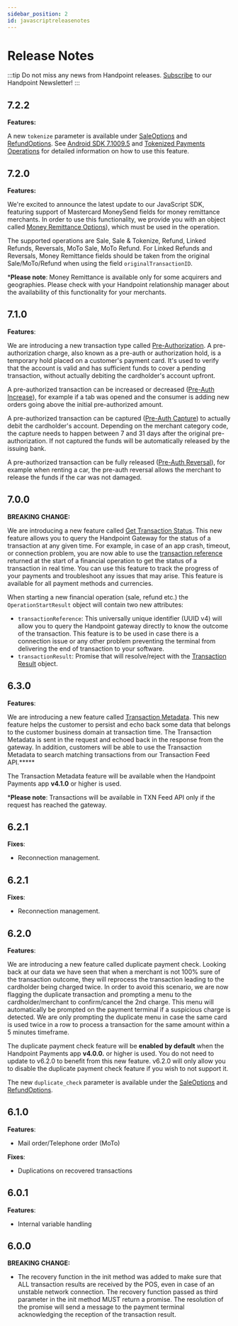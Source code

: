 ```yaml
---
sidebar_position: 2
id: javascriptreleasenotes
---
```


# Release Notes

:::tip
Do not miss any news from Handpoint releases. [Subscribe](https://handpoint.us6.list-manage.com/subscribe?u=4d9dff9e7edb7e57a67a7b252&id=0a2179241e) to our Handpoint Newsletter!
:::

## 7.2.2
**Features:**

A new `tokenize` parameter is available under [SaleOptions](javascriptobjects.md#23) and [RefundOptions](javascriptobjects.md#24). See [Android SDK 7.1009.5](/android/androidreleasenotes#7.1009.5) and [Tokenized Payments Operations](/android/androidtransactions#cloudTokenizedPaymentsOperations) for detailed information on how to use this feature.

## 7.2.0
**Features:**

We're excited to announce the latest update to our JavaScript SDK, featuring support of Mastercard MoneySend fields for money remittance merchants. In order to use this functionality, we provide you with an object called  [Money Remittance Options](javascriptobjects.md#money-remittance-options)), which must be used in the operation.

The supported operations are Sale, Sale & Tokenize, Refund, Linked Refunds, Reversals, MoTo Sale, MoTo Refund. For Linked Refunds and Reversals, Money Remittance fields should be taken from the original Sale/MoTo/Refund when using the field `originalTransactionID`.

***Please note**: Money Remittance is available only for some acquirers and geographies. Please check with your Handpoint relationship manager about the availability of this functionality for your merchants.


## 7.1.0
**Features**:

We are introducing a new transaction type called [Pre-Authorization](javascripttransactiontypes#pre-auth). A pre-authorization charge, also known as a pre-auth or authorization hold, is a temporary hold placed on a customer's payment card. It's used to verify that the account is valid and has sufficient funds to cover a pending transaction, without actually debiting the cardholder's account upfront. 

A pre-authorized transaction can be increased or decreased ([Pre-Auth Increase](javascripttransactiontypes#pre-auth-increasedecrease)), for example if a tab was opened and the consumer is adding new orders going above the initial pre-authorized amount.  

A pre-authorized transaction can be captured ([Pre-Auth Capture](javascripttransactiontypes#pre-auth-capture)) to actually debit the cardholder's account. Depending on the merchant category code, the capture needs to happen between 7 and 31 days after the original pre-authorization. If not captured the funds will be automatically released by the issuing bank. 

A pre-authorized transaction can be fully released ([Pre-Auth Reversal](javascripttransactiontypes#pre-authcapture-reversal)), for example when renting a car, the pre-auth reversal allows the merchant to release the funds if the car was not damaged. 

## 7.0.0
**BREAKING CHANGE:**

We are introducing a new feature called [Get Transaction Status](javascriptterminalmanagement.md#17). This new feature allows you to query the Handpoint Gateway for the status of a transaction at any given time. For example, in case of an app crash, timeout, or connection problem, you are now able to use the [transaction reference](javascriptobjects.md#operation-start-result) returned at the start of a financial operation to get the status of a transaction in real time. You can use this feature to track the progress of your payments and troubleshoot any issues that may arise. This feature is available for all payment methods and currencies. 


When starting a new financial operation (sale, refund etc.) the `OperationStartResult` object will contain two new attributes:
- `transactionReference`: This universally unique identifier (UUID v4) will allow you to query the Handpoint gateway directly to know the outcome of the transaction. This feature is to be used in case there is a connection issue or any other problem preventing the terminal from delivering the end of transaction to your software.
- `transactionResult`: Promise that will resolve/reject with the [Transaction Result](javascriptobjects.md#18) object.

## 6.3.0

**Features**:

We are introducing a new feature called [Transaction Metadata](javascriptobjects.md#metadata). This new feature helps the customer to persist and echo back some data that belongs to the customer business domain at transaction time. The Transaction Metadata is sent in the request and echoed back in the response from the gateway. In addition, customers will be able to use the Transaction Metadata to search matching transactions from our Transaction Feed API.*****

The Transaction Metadata feature will be available when the Handpoint Payments app **v4.1.0** or higher is used.

***Please note**: Transactions will be available in TXN Feed API only if the request has reached the gateway.

## 6.2.1

**Fixes**:
- Reconnection management.

## 6.2.1

**Fixes**:
- Reconnection management.

## 6.2.0

**Features**:

We are introducing a new feature called duplicate payment check. Looking back at our data we have seen that when a merchant is not 100% sure of the transaction outcome, they will reprocess the transaction leading to the cardholder being charged twice. In order to avoid this scenario, we are now flagging the duplicate transaction and prompting a menu to the cardholder/merchant to confirm/cancel the 2nd charge. This menu will automatically be prompted on the payment terminal if a suspicious charge is detected. We are only prompting the duplicate menu in case the same card is used twice in a row to process a transaction for the same amount within a 5 minutes timeframe. 

The duplicate payment check feature will be **enabled by default** when the Handpoint Payments app **v4.0.0.** or higher is used. You do not need to update to v6.2.0 to benefit from this new feature. v6.2.0 will only allow you to disable the duplicate payment check feature if you wish to not support it. 

The new `duplicate_check` parameter is available under the [SaleOptions](javascriptobjects.md#23) and [RefundOptions](javascriptobjects.md#24).

## 6.1.0

**Features**:
- Mail order/Telephone order (MoTo)

**Fixes**:
- Duplications on recovered transactions

## 6.0.1

**Features**:
- Internal variable handling

## 6.0.0

**BREAKING CHANGE:**
- The recovery function in the init method was added to make sure that ALL transaction results are received by the POS, even in case of an unstable network connection. The recovery function passed as third parameter in the init method MUST return a promise. The resolution of the promise will send a message to the payment terminal acknowledging the reception of the transaction result.
